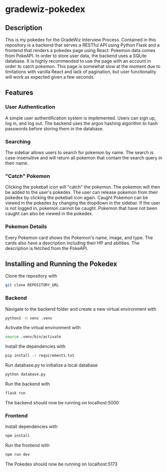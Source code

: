 # gradewiz-pokedex

## Description

This is my pokedex for the GradeWiz Interview Process. Contained in this repository is a backend that serves a RESTful API using Python Flask and a frontend that renders a pokedex page using React. Pokemon data comes from PokeAPI. In order to store user data, the backend uses a SQLite database. It is highly recommended to use the page with an account in order to catch pokemon. This page is somewhat slow at the moment due to limitations with vanilla React and lack of pagination, but user functionality will work as expected given a few seconds.

## Features

### User Authentication

A simple user authentification system is implemented. Users can sign up, log in, and log out. The backend uses the argon hashing algorithm to hash passwords before storing them in the database.

### Searching

The sidebar allows users to search for pokemon by name. The search is case-insensitive and will return all pokemon that contain the search query in their name.

### "Catch" Pokemon

Clicking the pokeball icon will "catch" the pokemon. The pokemon will then be added to the user's pokedex. The user can release pokemon from their pokedex by clicking the pokeball icon again. Caught Pokemon can be viewed in the pokedex by changing the dropdown in the sidebar. If the user is not logged in, pokemon cannot be caught. Pokemon that have not been caught can also be viewed in the pokedex.

### Pokemon Details

Every Pokemon card shows the Pokemon's name, image, and type. The cards also have a description including their HP and abilities. The description is fetched from the PokeAPI.

## Installing and Running the Pokedex

Clone the repository with

```bash
git clone REPOSITORY_URL
```

### Backend

Navigate to the backend folder and create a new virtual environment with

```bash
python3 -m venv .venv
```

Activate the virtual environment with

```bash
source .venv/bin/activate
```

Install the dependencies with

```bash
pip install -r requirements.txt
```

Run database.py to initialize a local database

```bash
python database.py

```

Run the backend with

```bash
flask run
```

The backend should now be running on localhost:5000

### Frontend

Install dependencies with

```bash
npm install
```

Run the frontend with

```bash
npm run dev
```

The Pokedex should now be running on localhost:5173

